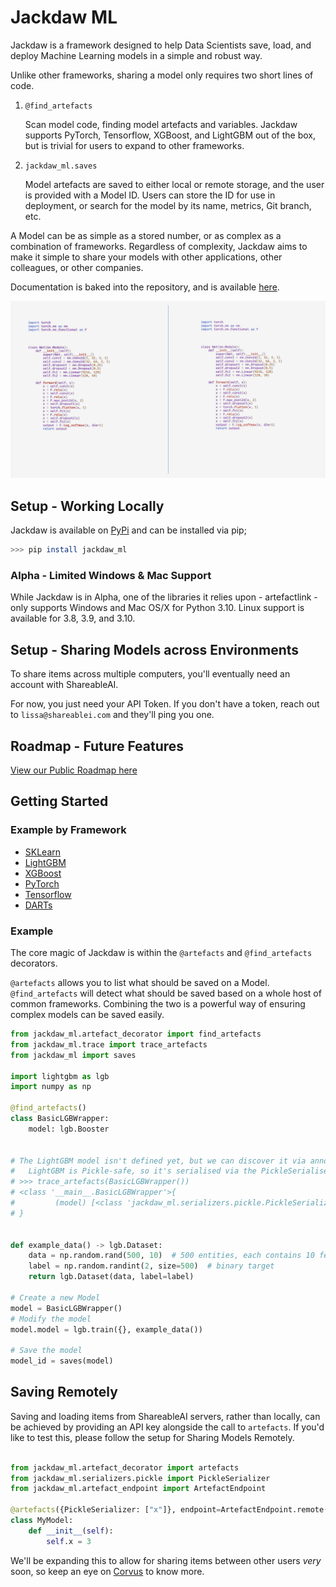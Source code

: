 # Jackdaw ML

Jackdaw is a framework designed to help Data Scientists save, load, and deploy Machine Learning models in a 
simple and robust way.

Unlike other frameworks, sharing a model only requires two short lines of code.

1. `@find_artefacts`
    
    Scan model code, finding model artefacts and variables. Jackdaw supports PyTorch, Tensorflow, XGBoost, and LightGBM
    out of the box, but is trivial for users to expand to other frameworks.


2. `jackdaw_ml.saves`
    
    Model artefacts are saved to either local or remote storage, and the user is provided with a Model ID. 
    Users can store the ID for use in deployment, or search for the model by its name, metrics, Git branch, etc. 

A Model can be as simple as a stored number, or as complex as a combination of frameworks. Regardless of complexity, 
Jackdaw aims to make it simple to share your models with other applications, other colleagues, or other companies.

Documentation is baked into the repository, and is available [here](docs). 

![Example of Save & Load of a PyTorch model via Jackdaw](docs/visuals/JackdawSaveLoad.gif)

## Setup - Working Locally
Jackdaw is available on [PyPi](https://pypi.org/project/jackdaw-ml/) and can be installed via pip;

```bash
>>> pip install jackdaw_ml
```

### Alpha - Limited Windows & Mac Support
While Jackdaw is in Alpha, one of the libraries it relies upon - artefactlink - only supports Windows and Mac OS/X for Python 3.10. Linux support is available for 3.8, 3.9, and 3.10.

## Setup - Sharing Models across Environments
To share items across multiple computers, you'll eventually need an account with ShareableAI. 

For now, you just need your API Token. If you don't have a token, reach out to `lissa@shareablei.com` and they'll ping you one.

## Roadmap - Future Features
[View our Public Roadmap here](https://github.com/orgs/shareableai/projects/1/views/1)


## Getting Started

### Example by Framework 
* [SKLearn](examples/frameworks/test_sklearn.py)
* [LightGBM](examples/frameworks/test_lightgbm.py)
* [XGBoost](examples/frameworks/test_xgboost.py)
* [PyTorch](examples/frameworks/test_pytorch.py)
* [Tensorflow](examples/frameworks/test_tensorflow.py)
* [DARTs](examples/frameworks/test_darts.py)

### Example

The core magic of Jackdaw is within the `@artefacts` and `@find_artefacts` decorators.

`@artefacts` allows you to list what should be saved on a Model. `@find_artefacts` will detect what should be saved based
on a whole host of common frameworks. Combining the two is a powerful way of ensuring complex models can be saved easily.


```python
from jackdaw_ml.artefact_decorator import find_artefacts
from jackdaw_ml.trace import trace_artefacts
from jackdaw_ml import saves

import lightgbm as lgb
import numpy as np

@find_artefacts()
class BasicLGBWrapper:
    model: lgb.Booster

    
# The LightGBM model isn't defined yet, but we can discover it via annotations.
#   LightGBM is Pickle-safe, so it's serialised via the PickleSerialiser by default.
# >>> trace_artefacts(BasicLGBWrapper())
# <class '__main__.BasicLGBWrapper'>{
#         (model) [<class 'jackdaw_ml.serializers.pickle.PickleSerializer'>]
# }


def example_data() -> lgb.Dataset:
    data = np.random.rand(500, 10)  # 500 entities, each contains 10 features
    label = np.random.randint(2, size=500)  # binary target
    return lgb.Dataset(data, label=label)

# Create a new Model
model = BasicLGBWrapper()
# Modify the model
model.model = lgb.train({}, example_data())

# Save the model
model_id = saves(model)
```


## Saving Remotely
Saving and loading items from ShareableAI servers, rather than locally, can be achieved by providing an API key alongside the call to 
`artefacts`. If you'd like to test this, please follow the setup for Sharing Models Remotely.

```python

from jackdaw_ml.artefact_decorator import artefacts
from jackdaw_ml.serializers.pickle import PickleSerializer
from jackdaw_ml.artefact_endpoint import ArtefactEndpoint

@artefacts({PickleSerializer: ["x"]}, endpoint=ArtefactEndpoint.remote('MyAPIKey'))
class MyModel:
    def __init__(self):
        self.x = 3
```

We'll be expanding this to allow for sharing items between other users *very* soon, so keep an eye on [Corvus](https://github.com/shareableai/jackdaw/issues/2) to know more. 
